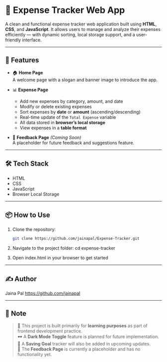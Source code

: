 # 💸 Expense Tracker Web App

A clean and functional expense tracker web application built using **HTML**, **CSS**, and **JavaScript**. It allows users to manage and analyze their expenses efficiently — with dynamic sorting, local storage support, and a user-friendly interface.

---

## 🚀 Features

- 🏠 **Home Page**  
  A welcome page with a slogan and banner image to introduce the app.

- 📊 **Expense Page**
  - Add new expenses by category, amount, and date
  - Modify or delete existing expenses
  - Sort expenses by **date** or **amount** (ascending/descending)
  - Real-time update of the `Total Expense` variable
  - All data stored in **browser’s local storage**
  - View expenses in a **table format**

- 💬 **Feedback Page** *(Coming Soon)*  
  A placeholder for future feedback and suggestions feature.

---

## 🛠️ Tech Stack

- HTML
- CSS
- JavaScript
- Browser Local Storage

---

## 📦 How to Use

1. Clone the repository:
   ```bash
   git clone https://github.com/jainapal/Expense-Tracker.git

2. Navigate to the project folder:
   cd expense-tracker

3. Open index.html in your browser to get started


---

## ✍️ Author

Jaina Pal
https://github.com/jainapal


---


## 📌 Note

> 🔧 This project is built primarily for **learning purposes** as part of frontend development practice.  
> 🕶️ A **Dark Mode Toggle** feature is planned for future implementation.  
> 🎯 A **Saving Goal** tracker will also be added in upcoming updates.  
> 💬 The **Feedback Page** is currently a placeholder and has no functionality yet.  
